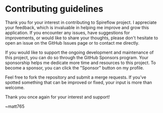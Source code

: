 # Contributing guidelines

Thank you for your interest in contributing to Spireflow project. I appreciate your feedback, which is invaluable in helping me improve and grow this application. If you encounter any issues, have suggestions for improvements, or would like to share your thoughts, please don't hesitate to open an issue on the GitHub Issues page or to contact me directly. 

If you would like to support the ongoing development and maintenance of this project, you can do so through the GitHub Sponsors program. Your sponsorship helps me dedicate more time and resources to this project. To become a sponsor, you can click the "Sponsor" button on my profile.

Feel free to fork the repository and submit a merge requests. If you’ve spotted something that can be improved or fixed, your input is more than welcome.

Thank you once again for your interest and support!

~matt765